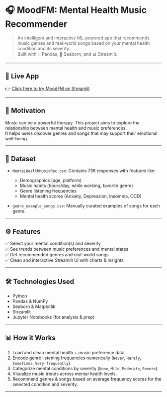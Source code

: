 # 🎧 MoodFM: Mental Health Music Recommender

> An intelligent and interactive ML-powered app that recommends music genres and real-world songs based on your mental health condition and its severity.  
> Built with 💡 Pandas, 🎨 Seaborn, and 📊 Streamlit.

---

## 🔗 Live App

👉 [Click here to try MoodFM on Streamlit]([https://moodfm-mental-health-music-recommender-ln6ijrp96rssnfogsp4mix.streamlit.app/])

---

## 🧠 Motivation

Music can be a powerful therapy. This project aims to explore the relationship between mental health and music preferences.  
It helps users discover genres and songs that may support their emotional well-being.

---

## 📁 Dataset

- `MentaLHealthMusicRec.csv`: Contains 736 responses with features like:
  - Demographics (age, platform)
  - Music habits (hours/day, while working, favorite genre)
  - Genre listening frequencies
  - Mental health scores (Anxiety, Depression, Insomnia, OCD)

- `genre_example_songs.csv`: Manually curated examples of songs for each genre.

---

## ⚙️ Features

✅ Select your mental condition(s) and severity  
✅ See trends between music preferences and mental states  
✅ Get recommended genres and real-world songs  
✅ Clean and interactive Streamlit UI with charts & insights

---

## 🛠️ Technologies Used

- Python
- Pandas & NumPy
- Seaborn & Matplotlib
- Streamlit
- Jupyter Notebooks (for analysis & prep)

---

## 📊 How it Works

1. Load and clean mental health + music preference data.
2. Encode genre listening frequencies numerically (`Never`, `Rarely`, `Sometimes`, `Very frequently`).
3. Categorize mental conditions by severity (`None`, `Mild`, `Moderate`, `Severe`).
4. Visualize music trends across mental health levels.
5. Recommend genres & songs based on average frequency scores for the selected condition and severity.

---

